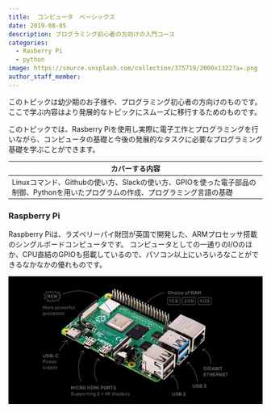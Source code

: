```yaml
---
title:  コンピュータ　ベーシックス
date: 2019-08-05
description: プログラミング初心者の方向けの入門コース
categories:
  - Rasberry Pi
  - python
image: https://source.unsplash.com/collection/375719/2000x1322?a=.png
author_staff_member: 
---
```


このトピックは幼少期のお子様や、プログラミング初心者の方向けのものです。ここで学ぶ内容はより発展的なトピックにスムーズに移行するためのものです。

このトピックでは、Rasberry Piを使用し実際に電子工作とプログラミングを行いながら、コンピュータの基礎と今後の発展的なタスクに必要なプログラミング基礎を学ぶことができます。

| カバーする内容                                                                                         | 
|--------------------------------------------------------------------------------------------------------|
|  Linuxコマンド、Githubの使い方、Slackの使い方、GPIOを使った電子部品の制御、Pythonを用いたプログラムの作成、プログラミング言語の基礎 |  



### Raspberry Pi
Raspberry Piは、ラズベリーパイ財団が英国で開発した、ARMプロセッサ搭載のシングルボードコンピュータです。 コンピュータとしての一通りのI/Oのほか、CPU直結のGPIOも搭載しているので、パソコン以上にいろいろなことができるなかなかの優れものです。

![](/images/raspberry-pi-4.png)

